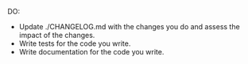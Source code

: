 DO:
- Update ./CHANGELOG.md with the changes you do and assess the impact of the changes.
- Write tests for the code you write.
- Write documentation for the code you write.